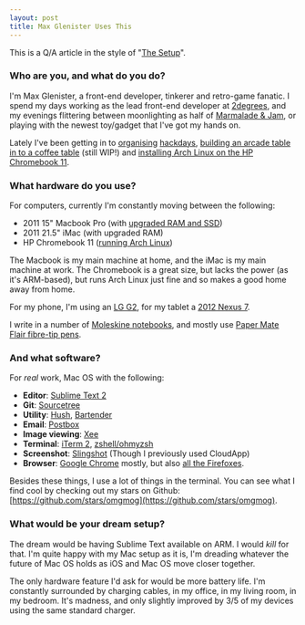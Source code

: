 ```yaml
---
layout: post
title: Max Glenister Uses This
---
```


This is a Q/A article in the style of "[The Setup](http://usesthis.com/)".

<!-- more -->

### Who are you, and what do you do?

I'm Max Glenister, a front-end developer, tinkerer and retro-game fanatic. I spend my days working as the lead front-end developer at [2degrees](http://2degreesnetwork.com), and my evenings flittering between moonlighting as half of [Marmalade & Jam](http://www.marmaladeandjam.co.uk), or playing with the newest toy/gadget that I've got my hands on.

Lately I've been getting in to [organising](/post/sushack-1-building-the-foundations-of-the-oxford-flood-network-stack/) [hackdays](http://sushack.co.uk), [building an arcade table in to a coffee table](http://imgur.com/a/Zf3BC) (still WIP!) and [installing Arch Linux on the HP Chromebook 11](/post/installing-arch-linux-arm-on-the-hp-chromebook-11/).

### What hardware do you use?

For computers, currently I'm constantly moving between the following:

- 2011 15" Macbook Pro (with [upgraded RAM and SSD](/post/upgrading-my-macbook-pro/))
- 2011 21.5" iMac (with upgraded RAM) 
- HP Chromebook 11 ([running Arch Linux](/post/video-installing-arch-linux-arm-on-the-hp-chromebook-11/))

The Macbook is my main machine at home, and the iMac is my main machine at work. The Chromebook is a great size, but lacks the power (as it's ARM-based), but runs Arch Linux just fine and so makes a good home away from home.

For my phone, I'm using an [LG G2](http://www.lg.com/uk/mobile-phones/lg-D802), for my tablet a [2012 Nexus 7](https://play.google.com/store/devices/details?id=nexus_7_16gb).

I write in a number of [Moleskine notebooks](http://www.amazon.co.uk/gp/product/8866137618/ref=as_li_ss_tl?ie=UTF8&camp=1634&creative=19450&creativeASIN=8866137618&linkCode=as2&tag=blomg-21), and mostly use [Paper Mate Flair fibre-tip pens](http://www.amazon.co.uk/gp/product/B000SHQCV6/ref=as_li_ss_tl?ie=UTF8&camp=1634&creative=19450&creativeASIN=B000SHQCV6&linkCode=as2&tag=blomg-21).


### And what software?

For *real* work, Mac OS with the following:

- **Editor**: [Sublime Text 2](http://www.sublimetext.com/2)
- **Git**: [Sourcetree](http://www.sourcetreeapp.com/)
- **Utility**: [Hush](http://coffitivity.com/hush/), [Bartender](http://www.macbartender.com/)
- **Email**: [Postbox](http://www.postbox-inc.com/)
- **Image viewing**: [Xee](http://xee.c3.cx/)
- **Terminal**: [iTerm 2](http://www.iterm2.com/#/section/home), [zshell/ohmyzsh](https://github.com/robbyrussell/oh-my-zsh)
- **Screenshot**: [Slingshot](https://itunes.apple.com/gb/app/slingshot/id436819784?mt=12) (Though I previously used CloudApp)
- **Browser**: [Google Chrome](http://google.com/chrome) mostly, but also [all the Firefoxes](https://github.com/omgmog/install-all-firefox).

Besides these things, I use a lot of things in the terminal. You can see what I find cool by checking out my stars on Github: [https://github.com/stars/omgmog](https://github.com/stars/omgmog).

### What would be your dream setup?

The dream would be having Sublime Text available on ARM. I would *kill* for that. I'm quite happy with my Mac setup as it is, I'm dreading whatever the future of Mac OS holds as iOS and Mac OS move closer together.

The only hardware feature I'd ask for would be more battery life. I'm constantly surrounded by charging cables, in my office, in my living room, in my bedroom. It's madness, and only slightly improved by 3/5 of my devices using the same standard charger.